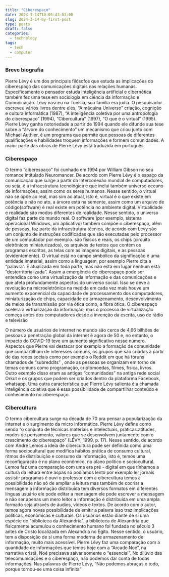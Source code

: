 ```yaml
---
title: "Ciberespaço"
date: 2024-3-14T10:05:43-03:00
slug: 2024-3-14-my-first-post
type: posts
draft: false
categories:
  - technology
tags: 
  - tech
  - computer
---
```

### Breve biografia

Pierre Lévy é um dos principais filósofos que estuda as implicações do ciberespaço das comunicações digitais nas relações humanas. Especificamente o pensador estuda inteligência artificial e cibernética também fez uma tese em sociologia em ciência da informação e Comunicação. Levy nasceu na Tunísia, sua família era judia. O pesquisador escreveu vários livros dentre eles, “A máquina Universo” criação, cognição e cultura informática (1987), “A inteligência coletiva por uma antropologia do ciberespaço” (1994), “Cibercultura” (1997), “O que é o virtual” (1995). Pierre Lévy ganha notoriedade a partir de 1994 quando ele difunde sua tese sobre a “árvore do conhecimento” um mecanismo que criou junto com Michael Authier, é um programa que permite que pessoas de diferentes qualificações e habilidades troquem informações e formem comunidades. A maior parte das obras de Pierre Lévy está traduzida em português.
### Ciberespaço

O termo “ciberespaço” foi cunhado em 1994 por William Gibson no seu romance intitulado Neuromancer. De acordo com Pierre Lévy é o espaço da comunicação que surge a partir da Interconexão mundial de computadores, ou seja, é a infraestrutura tecnológica e que inclui também universo oceano de informações, assim como os seres humanos. Nesse sentido, o virtual não se opõe ao real, mas sim ao atual, isto é, virtual é o que existe em potência e não no ato, a árvore está na semente, assim como um arquivo de código(software) é real existe em potência no ambiente digital. Virtualidade e realidade são modos diferentes de realidade. Nesse sentido, o universo digital faz parte do mundo real.  O software (por exemplo, sistema operacional Windows, um aplicativo) também compõe o ciberespaço, além de pessoas, faz parte da infraestrutura técnica, de acordo com Lévy são um conjunto de instruções codificadas que são executadas pelo processor de um computador por exemplo.  são físicos e reais, os chips (circuito eletrônicos miniaturizados), os arquivos de textos que contém os programas escritos, as telas com as imagens digitais, e as pessoas (evidentemente). O virtual está no campo simbólico da significação é uma entidade imaterial, assim como a linguagem, por exemplo Pierre cita a “palavra”. É atualizada em toda parte, mas não está em lugar nenhum está “desterritorializada”. Assim a emergência do ciberespaço pode ser entendida como uma virtualização da informação e das comunicações e que afeta profundamente aspectos do universo social. Isso se deve a revolução na microeletrônica na medida em cada vez mais houve um aumento exponencial da capacidade de processamento dos computadores, miniaturização de chips, capacidade de armazenamento, desenvolvimento de meios de transmissão por via ótica como, a fibra ótica. O ciberespaço acelera a virtualização da informação, mas o processo de virtualização começa antes dos computadores desde a invenção da escrita, uso de rádio e televisão

 O número de usuários de internet no mundo são cerca de 4,66 bilhões de pessoas a penetração global da internet é agora de 50 e, no entanto, o impacto do COVID-19 teve um aumento significativo nesse número. 
Aspectos que Pierre vai destacar por exemplo a formação de comunidade que compartilham de interesses comuns, os grupos que são criados a partir de das redes sociais como por exemplo o Reddit em que há fóruns chamados de “subreddits” , onde as pessoas se organizam em torno de temas comuns como programação, criptomoedas, filmes, física, livros. Outro exemplo disso eram as antigas “comunidades” na antiga rede social Orkut e os grupos que podem ser criados dentro da plataforma Facebook, whatsapp. Uma outra característica que Pierre Lévy salienta é a chamada inteligência coletiva que é essa possibilidade de compartilhar conteúdo e conhecimento no ciberespaço. 
### Cibercultura

  O termo cibercultura surge na década de 70 pra pensar a popularização da internet e o surgimento da micro informática. Pierre Lévy define como sendo “o conjunto de técnicas materiais e intelectuais, práticas.atitudes, modos de pensamento, valores que se desenvolvem juntamente com o crescimento do ciberespaço” (LÉVY, 1999, p. 17). Nesse sentido, de acordo com André Lemos a ideia de cibercultura pode ser definida como uma forma sociocultural que modifica hábitos prática de consumo cultural, ritmos de distribuição e consumo da informação, isto é, temos uma reconfiguração é no plano econômico, no plano político e sociocultural.  Lemos faz uma comparação com uma era pré - digital em que tínhamos a cultura da leitura entre aspas só podíamos lento por exemplo ler jornais assistir programas é ouvi o professor com a cibercultura temos a possibilidade não só de ampliar a leitura mas também de cocriar a mensagem a informação distribuída tem diversos formatos em diferentes línguas usuário ele pode editar a mensagem ele pode escrever a mensagem e não ser apenas um mero leitor a informação é distribuída em uma ampla formado seja através de áudios, vídeos e textos. De acordo com o autor, temos agora novas possibilidade de emitir a palavra isso traz implicações políticas, econômicas e culturais. Os usuários estão diante de si uma espécie de "biblioteca da Alexandria". a biblioteca de Alexandria que fisicamente acumulou o conhecimento humano foi fundada no século 3 antes de Cristo localizada em Alexandria no Egito. Nesse sentido, o usuário, tem a disposição de si uma forma moderna de armazenamento de informação, muito mais acessível. Pierre Lévy faz uma comparação com a quantidade de informações que temos hoje com a “Arcade Noé”, na narrativa cristã, Noé precisava salvar somente o “essencial”. No dilúvio das telecomunicações e o ciberespaço, não podemos dar conta de todas informações. Nas palavras de Pierre Lévy, “Não podemos abraças o todo, porque tornou-se uma coisa infinita”

